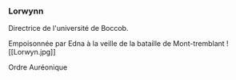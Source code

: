 ### Lorwynn

Directrice de l'université de Boccob. 

Empoisonnée par Edna à la veille de la bataille de Mont-tremblant
![[Lorwyn.jpg]]


Ordre Auréonique